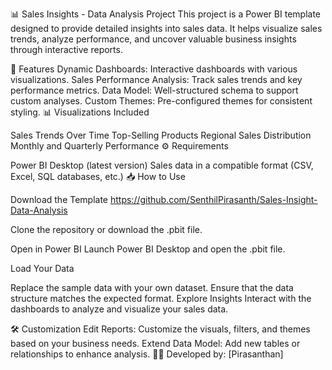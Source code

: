 
📊 Sales Insights - Data Analysis Project This project is a Power BI template designed to provide detailed insights into sales data. It helps visualize sales trends, analyze performance, and uncover valuable business insights through interactive reports.

🚀 Features Dynamic Dashboards: Interactive dashboards with various visualizations. Sales Performance Analysis: Track sales trends and key performance metrics. Data Model: Well-structured schema to support custom analyses. Custom Themes: Pre-configured themes for consistent styling. 📊 Visualizations Included

Sales Trends Over Time Top-Selling Products Regional Sales Distribution Monthly and Quarterly Performance ⚙️ Requirements

Power BI Desktop (latest version) Sales data in a compatible format (CSV, Excel, SQL databases, etc.) 📥 How to Use

Download the Template https://github.com/SenthilPirasanth/Sales-Insight-Data-Analysis

Clone the repository or download the .pbit file.

Open in Power BI Launch Power BI Desktop and open the .pbit file.

Load Your Data

Replace the sample data with your own dataset. Ensure that the data structure matches the expected format. Explore Insights Interact with the dashboards to analyze and visualize your sales data.

🛠️ Customization Edit Reports: Customize the visuals, filters, and themes based on your business needs. Extend Data Model: Add new tables or relationships to enhance analysis. 👨‍💻 Developed by: [Pirasanthan]
